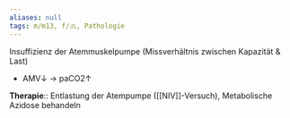 ```yaml
---
aliases: null
tags: m/m13, f/🫁, Pathologie
---
```

Insuffizienz der Atemmuskelpumpe (Missverhältnis zwischen Kapazität & Last)

- AMV↓ → paCO2↑

**Therapie**:: Entlastung der Atempumpe ([[NIV]]-Versuch), Metabolische Azidose behandeln

